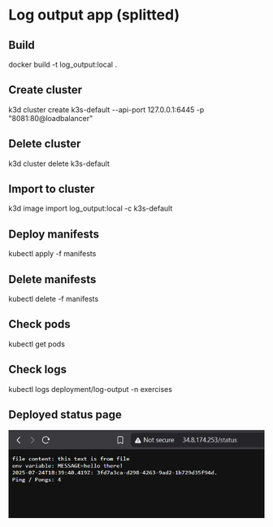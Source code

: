 # Log output app (splitted)

## Build

docker build -t log_output:local .

## Create cluster

k3d cluster create k3s-default --api-port 127.0.0.1:6445 -p "8081:80@loadbalancer"

## Delete cluster

k3d cluster delete k3s-default

## Import to cluster

k3d image import log_output:local -c k3s-default

## Deploy manifests

kubectl apply -f manifests

## Delete manifests

kubectl delete -f manifests

## Check pods

kubectl get pods

## Check logs

kubectl logs deployment/log-output -n exercises

## Deployed status page

![Deployed ss](docs/gke_browser.png)
